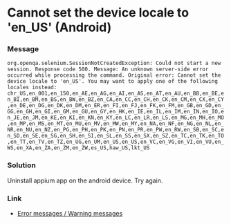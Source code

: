 # Cannot set the device locale to 'en_US' (Android)

### Message

`
org.openqa.selenium.SessionNotCreatedException: Could not start a new session. Response code 500. Message: An unknown server-side error occurred while processing the command. Original error: Cannot set the device locale to 'en_US'. You may want to apply one of the following locales instead: chr_US,en_001,en_150,en_AE,en_AG,en_AI,en_AS,en_AT,en_AU,en_BB,en_BE,en_BI,en_BM,en_BS,en_BW,en_BZ,en_CA,en_CC,en_CH,en_CK,en_CM,en_CX,en_CY,en_DE,en_DG,en_DK,en_DM,en_ER,en_FI,en_FJ,en_FK,en_FM,en_GB,en_GD,en_GG,en_GH,en_GI,en_GM,en_GU,en_GY,en_HK,en_IE,en_IL,en_IM,en_IN,en_IO,en_JE,en_JM,en_KE,en_KI,en_KN,en_KY,en_LC,en_LR,en_LS,en_MG,en_MH,en_MO,en_MP,en_MS,en_MT,en_MU,en_MV,en_MW,en_MY,en_NA,en_NF,en_NG,en_NL,en_NR,en_NU,en_NZ,en_PG,en_PH,en_PK,en_PN,en_PR,en_PW,en_RW,en_SB,en_SC,en_SD,en_SE,en_SG,en_SH,en_SI,en_SL,en_SS,en_SX,en_SZ,en_TC,en_TK,en_TO,en_TT,en_TV,en_TZ,en_UG,en_UM,en_US,en_US,en_VC,en_VG,en_VI,en_VU,en_WS,en_XA,en_ZA,en_ZM,en_ZW,es_US,haw_US,lkt_US 
`

### Solution

Uninstall appium app on the android device.
Try again.

### Link

- [Error messages / Warning messages](../error_warning_messages.md)

